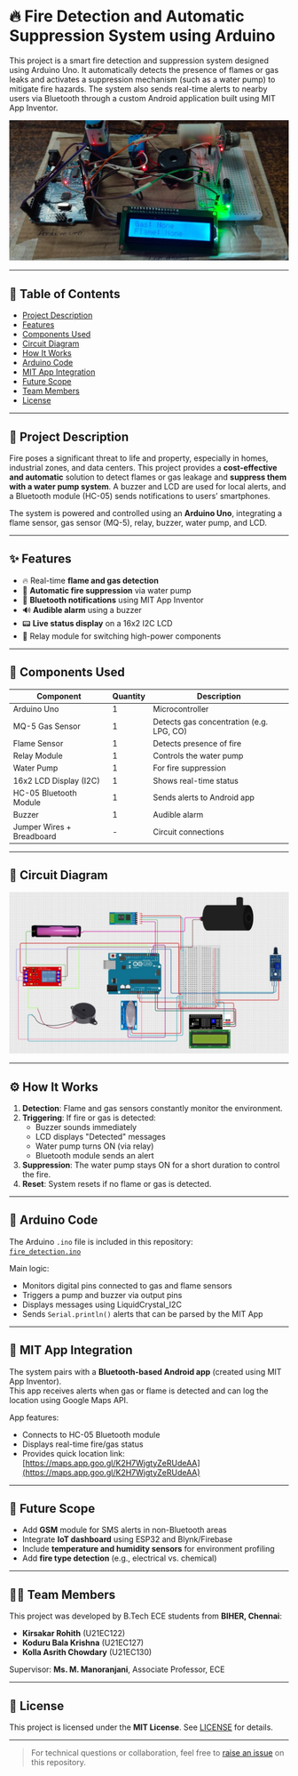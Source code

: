 # 🔥 Fire Detection and Automatic Suppression System using Arduino

This project is a smart fire detection and suppression system designed using Arduino Uno. It automatically detects the presence of flames or gas leaks and activates a suppression mechanism (such as a water pump) to mitigate fire hazards. The system also sends real-time alerts to nearby users via Bluetooth through a custom Android application built using MIT App Inventor.

![Hardware Setup](Output.jpg)

---

## 📌 Table of Contents

- [Project Description](#ProjectDescription)
- [Features](#features)
- [Components Used](#components-used)
- [Circuit Diagram](#circuit-diagram)
- [How It Works](#how-it-works)
- [Arduino Code](#arduino-code)
- [MIT App Integration](#mit-app-integration)
- [Future Scope](#future-scope)
- [Team Members](#team-members)
- [License](#license)

---

## 📝 Project Description

Fire poses a significant threat to life and property, especially in homes, industrial zones, and data centers. This project provides a **cost-effective and automatic** solution to detect flames or gas leakage and **suppress them with a water pump system**. A buzzer and LCD are used for local alerts, and a Bluetooth module (HC-05) sends notifications to users’ smartphones.

The system is powered and controlled using an **Arduino Uno**, integrating a flame sensor, gas sensor (MQ-5), relay, buzzer, water pump, and LCD.

---

## ✨ Features

- 🔥 Real-time **flame and gas detection**
- 🚿 **Automatic fire suppression** via water pump
- 📲 **Bluetooth notifications** using MIT App Inventor
- 🔊 **Audible alarm** using a buzzer
- 📟 **Live status display** on a 16x2 I2C LCD
- 🔌 Relay module for switching high-power components

---

## 🧰 Components Used

| Component               | Quantity | Description                                 |
|------------------------|----------|---------------------------------------------|
| Arduino Uno            | 1        | Microcontroller                             |
| MQ-5 Gas Sensor        | 1        | Detects gas concentration (e.g. LPG, CO)    |
| Flame Sensor           | 1        | Detects presence of fire                    |
| Relay Module           | 1        | Controls the water pump                     |
| Water Pump             | 1        | For fire suppression                        |
| 16x2 LCD Display (I2C) | 1        | Shows real-time status                      |
| HC-05 Bluetooth Module | 1        | Sends alerts to Android app                 |
| Buzzer                 | 1        | Audible alarm                               |
| Jumper Wires + Breadboard | -    | Circuit connections                         |

---

## 🔌 Circuit Diagram

![Circuit Diagram](https://github.com/BALAKRISHNA127/Fire-Detection-and-automatic-Suppression-System/raw/main/Connections.jpg)

---

## ⚙️ How It Works

1. **Detection**: Flame and gas sensors constantly monitor the environment.
2. **Triggering**: If fire or gas is detected:
   - Buzzer sounds immediately
   - LCD displays "Detected" messages
   - Water pump turns ON (via relay)
   - Bluetooth module sends an alert
3. **Suppression**: The water pump stays ON for a short duration to control the fire.
4. **Reset**: System resets if no flame or gas is detected.

---

## 🧠 Arduino Code

The Arduino `.ino` file is included in this repository:  
[`fire_detection.ino`](fire_dection.ino)

Main logic:
- Monitors digital pins connected to gas and flame sensors
- Triggers a pump and buzzer via output pins
- Displays messages using LiquidCrystal_I2C
- Sends `Serial.println()` alerts that can be parsed by the MIT App

---

## 📱 MIT App Integration

The system pairs with a **Bluetooth-based Android app** (created using MIT App Inventor).  
This app receives alerts when gas or flame is detected and can log the location using Google Maps API.

App features:
- Connects to HC-05 Bluetooth module
- Displays real-time fire/gas status
- Provides quick location link:  
  [https://maps.app.goo.gl/K2H7WjgtyZeRUdeAA](https://maps.app.goo.gl/K2H7WjgtyZeRUdeAA)

---

## 🚀 Future Scope

- Add **GSM** module for SMS alerts in non-Bluetooth areas
- Integrate **IoT dashboard** using ESP32 and Blynk/Firebase
- Include **temperature and humidity sensors** for environment profiling
- Add **fire type detection** (e.g., electrical vs. chemical)

---

## 👨‍💻 Team Members

This project was developed by B.Tech ECE students from **BIHER, Chennai**:

- **Kirsakar Rohith** (U21EC122)  
- **Koduru Bala Krishna** (U21EC127)  
- **Kolla Asrith Chowdary** (U21EC130)

Supervisor: **Ms. M. Manoranjani**, Associate Professor, ECE

---

## 📄 License

This project is licensed under the **MIT License**. See [LICENSE](LICENSE) for details.

---

> For technical questions or collaboration, feel free to [raise an issue](https://github.com/BALAKRISHNA127/Fire-Detection-and-automatic-Suppression-System/issues) on this repository.
